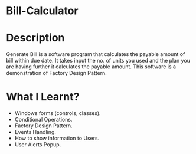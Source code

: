 # Bill-Calculator

# Description
Generate Bill is a software program that calculates the payable amount of bill within due date. It takes input the no. of units you used and the plan you are having further it calculates the payable amount. This software is a demonstration of Factory Design Pattern.

# What I Learnt?
- Windows forms (controls, classes).
-	Conditional Operations.
-	Factory Design Pattern.
-	Events Handling.
-	How to show information to Users.
-	User Alerts Popup.
